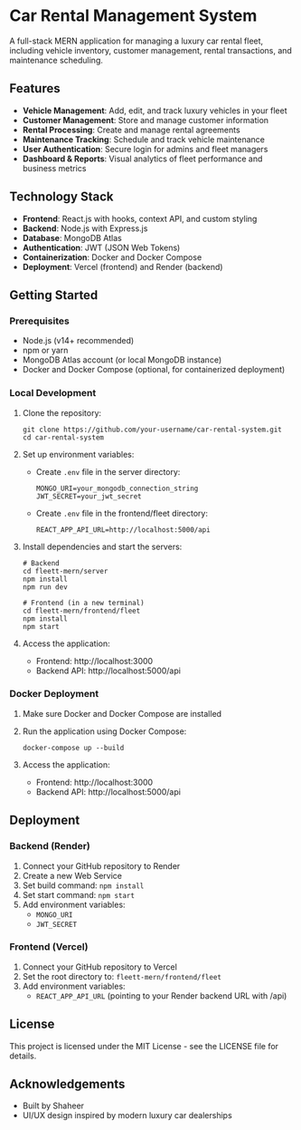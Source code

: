 # Car Rental Management System

A full-stack MERN application for managing a luxury car rental fleet, including vehicle inventory, customer management, rental transactions, and maintenance scheduling.

## Features

- **Vehicle Management**: Add, edit, and track luxury vehicles in your fleet
- **Customer Management**: Store and manage customer information
- **Rental Processing**: Create and manage rental agreements
- **Maintenance Tracking**: Schedule and track vehicle maintenance
- **User Authentication**: Secure login for admins and fleet managers
- **Dashboard & Reports**: Visual analytics of fleet performance and business metrics

## Technology Stack

- **Frontend**: React.js with hooks, context API, and custom styling
- **Backend**: Node.js with Express.js
- **Database**: MongoDB Atlas
- **Authentication**: JWT (JSON Web Tokens)
- **Containerization**: Docker and Docker Compose
- **Deployment**: Vercel (frontend) and Render (backend)

## Getting Started

### Prerequisites

- Node.js (v14+ recommended)
- npm or yarn
- MongoDB Atlas account (or local MongoDB instance)
- Docker and Docker Compose (optional, for containerized deployment)

### Local Development

1. Clone the repository:
   ```
   git clone https://github.com/your-username/car-rental-system.git
   cd car-rental-system
   ```

2. Set up environment variables:
   - Create `.env` file in the server directory:
     ```
     MONGO_URI=your_mongodb_connection_string
     JWT_SECRET=your_jwt_secret
     ```
   - Create `.env` file in the frontend/fleet directory:
     ```
     REACT_APP_API_URL=http://localhost:5000/api
     ```

3. Install dependencies and start the servers:
   ```
   # Backend
   cd fleett-mern/server
   npm install
   npm run dev

   # Frontend (in a new terminal)
   cd fleett-mern/frontend/fleet
   npm install
   npm start
   ```

4. Access the application:
   - Frontend: http://localhost:3000
   - Backend API: http://localhost:5000/api

### Docker Deployment

1. Make sure Docker and Docker Compose are installed

2. Run the application using Docker Compose:
   ```
   docker-compose up --build
   ```

3. Access the application:
   - Frontend: http://localhost:3000
   - Backend API: http://localhost:5000/api

## Deployment

### Backend (Render)

1. Connect your GitHub repository to Render
2. Create a new Web Service
3. Set build command: `npm install`
4. Set start command: `npm start`
5. Add environment variables:
   - `MONGO_URI`
   - `JWT_SECRET`

### Frontend (Vercel)

1. Connect your GitHub repository to Vercel
2. Set the root directory to: `fleett-mern/frontend/fleet`
3. Add environment variables:
   - `REACT_APP_API_URL` (pointing to your Render backend URL with /api)

## License

This project is licensed under the MIT License - see the LICENSE file for details.

## Acknowledgements

- Built by Shaheer
- UI/UX design inspired by modern luxury car dealerships 